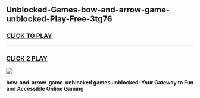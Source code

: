 
## Unblocked-Games-bow-and-arrow-game-unblocked-Play-Free-3tg76
<h3>
<a href="https://premium76.site?title=bow-and-arrow-game-unblocked&ref=18A1">CLICK TO PLAY</a></h3>
<hr>

<h3>
<a href="https://premium76.site?title=bow-and-arrow-game-unblocked&ref=18A1">CLICK 2 PLAY</a>
  
</h3>

<a href="https://premium76.site?title=bow-and-arrow-game-unblocked&ref=18A1"><img src="https://clearcache.store/games.png"></a>


**bow-and-arrow-game-unblocked games unblocked: Your Gateway to Fun and Accessible Online Gaming**
